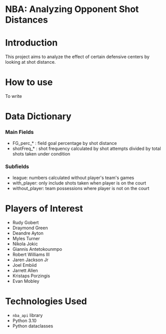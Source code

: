 # NBA: Analyzing Opponent Shot Distances

# Introduction

This project aims to analyze the effect of certain defensive centers by looking at shot distance.

# How to use

To write

# Data Dictionary

### Main Fields
* FG_perc_* : field goal percentage by shot distance
* shotFreq_* : shot frequency calculated by shot attempts divided by total shots taken under condition

### Subfields
* league: numbers calculated without player's team's games
* with_player: only include shots taken when player is on the court
* without_player: team possessions where player is not on the court

# Players of Interest

* Rudy Gobert
* Draymond Green
* Deandre Ayton
* Myles Turner
* Nikola Jokic
* Giannis Antetokounmpo
* Robert Williams III
* Jaren Jackson Jr
* Joel Embiid
* Jarrett Allen
* Kristaps Porzingis
* Evan Mobley

# Technologies Used
* `nba_api` library
* Python 3.10
* Python dataclasses
